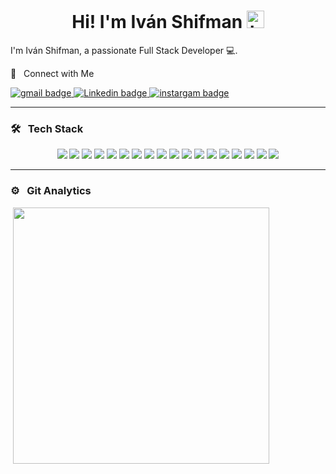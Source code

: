 <h1 align="center"> Hi! I'm Iván Shifman <img src="https://user-images.githubusercontent.com/1303154/88677602-1635ba80-d120-11ea-84d8-d263ba5fc3c0.gif" width="28px" alt="hi"></h1>

I'm Iván Shifman, a passionate Full Stack Developer 💻.

🤝 &nbsp; Connect with Me

<div>
<a href="mailto:ivanshifman1300@gmail.com" target="blank"> 
<img src="https://img.shields.io/badge/Gmail-D14836?style=for-the-badge&logo=gmail&logoColor=white" alt="gmail badge"/> </a>

<a href="https://ar.linkedin.com/in/iv%C3%A1n-ezequiel-shifman-042b0726a" target="blank"> 
<img src="https://img.shields.io/badge/LinkedIn-0077B5?style=for-the-badge&logo=linkedin&logoColor=white" alt="Linkedin badge"/> </a>

<a href="https://www.instagram.com/ivanshifman/" target="blank"> 
<img src="https://img.shields.io/badge/Instagram-E4405F?style=for-the-badge&logo=instagram&logoColor=white" alt="instargam badge"/> </a>
</div>

<hr>

### 🛠 &nbsp; Tech Stack

<div align="center"><a href="https://reactjs.org/" target="_blank"><img src="https://img.shields.io/badge/-ReactJs-61DAFB?logo=react&logoColor=white&style=for-the-badge"></a>  <a href="https://nextjs.org/" target="_blank"><img src="https://img.shields.io/badge/next.js-000000?style=for-the-badge&logo=nextdotjs&logoColor=white"></a> 
 <a href="https://nodejs.org/" target="_blank"><img src="https://img.shields.io/badge/node.js-339933?style=for-the-badge&logo=Node.js&logoColor=white"></a>  <a href="https://expressjs.com/" target="_blank"><img src="https://img.shields.io/badge/express.js-000000?style=for-the-badge&logo=express&logoColor=white"></a>  <a href="https://nestjs.com/" target="_blank"><img src="https://img.shields.io/badge/nestjs-E0234E?style=for-the-badge&logo=nestjs&logoColor=white"></a>  <a href="https://developer.mozilla.org/en-US/docs/Web/JavaScript" target="_blank"><img src="https://img.shields.io/badge/JavaScript-323330?style=for-the-badge&logo=javascript&logoColor=F7DF1E"></a>  <a href="https://www.typescriptlang.org/" target="_blank"><img src="https://img.shields.io/badge/TypeScript-007ACC?style=for-the-badge&logo=typescript&logoColor=white"></a> <a href="https://www.mysql.com/" target="_blank"><img src="https://img.shields.io/badge/MySQL-005C84?style=for-the-badge&logo=mysql&logoColor=white"></a>  <a href="https://www.mongodb.com/" target="_blank"><img src="https://img.shields.io/badge/-MongoDB-13aa52?style=for-the-badge&logo=mongodb&logoColor=white"></a> <a href="https://firebase.google.com/" target="_blank"><img src="https://img.shields.io/badge/firebase-ffca28?style=for-the-badge&logo=firebase&logoColor=black"></a>  <a href="https://www.sqlite.org/" target="_blank"><img src="https://img.shields.io/badge/SQLite-003B57?style=for-the-badge&logo=sqlite&logoColor=white"></a>  <a href="https://www.docker.com/" target="_blank"><img src="https://img.shields.io/badge/-DOCKER-2496ED?style=flat-square&logo=Docker&logoColor=white"></a> <a href="https://kubernetes.io/" target="_blank"><img src="https://img.shields.io/badge/Kubernetes-326CE5?style=for-the-badge&logo=Kubernetes&logoColor=white"></a> <a href="https://developer.mozilla.org/en-US/docs/Web/HTML" target="_blank"><img src="https://img.shields.io/badge/HTML5-E34F26?style=for-the-badge&logo=html5&logoColor=white"></a>  <a href="https://developer.mozilla.org/en-US/docs/Web/CSS" target="_blank"><img src="https://img.shields.io/badge/CSS3-1572B6?style=for-the-badge&logo=css3&logoColor=white"></a>  <a href="https://getbootstrap.com/" target="_blank"><img src="https://img.shields.io/badge/Bootstrap-563D7C?style=for-the-badge&logo=bootstrap&logoColor=white"></a> <a href="https://tailwindcss.com/" target="_blank"><img src="https://img.shields.io/badge/Tailwind_CSS-grey?style=for-the-badge&logo=tailwind-css&logoColor=38B2AC"></a> <a href="https://www.postman.com/" target="_blank"><img src="https://img.shields.io/badge/Postman-FF6C37?style=for-the-badge&logo=Postman&logoColor=white"></a></div>


<hr>

### ⚙️ &nbsp; Git Analytics
 
<p>&nbsp;<img align="center" src="https://github-readme-stats.vercel.app/api/top-langs/?username=ivanshifman&theme=dark&layout=compact" width="410" /></p>
